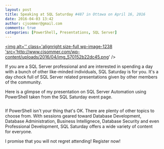 ```yaml
---
layout: post
title: Speaking at SQL Saturday #487 in Ottawa on April 16, 2016
date: 2016-04-03 13:42
author: cjsommer@gmail.com
comments: true
categories: [PowerShell, Presentations, SQL Server]
---
```

<a href="http://www.sqlsaturday.com/487/EventHome.aspx" target="_blank"><img alt='' class='alignright size-full wp-image-1238 'src='http://www.cjsommer.com/wp-content/uploads/2016/04/img_570152b22dc45.png' /></a>

If you are a SQL Server professional and are interested in spending a day with a bunch of other like-minded individuals, SQL Saturday is for you. It's a day chock full of SQL Server related presentations given by other members of the community. 

Here is a glimpse of my presentation on SQL Server Automation using PowerShell taken from the SQL Saturday event page.

<img alt='' class='alignnone size-full wp-image-1240 ' src='http://www.cjsommer.com/wp-content/uploads/2016/04/img_5701531b1ba5d.png' />

If PowerShell isn't your thing that's OK. There are plenty of other topics to choose from. With sessions geared toward Database Development, Database Administration, Business Intellignece, Database Security and even Professional Development, SQL Saturday offers a wide variety of content for everyone. 

I promise that you will not regret attending! Register now! 

<a href="https://www.sqlsaturday.com/487/registernow.aspx" target="_blank"><img alt='' class='alignnone size-full wp-image-1243 ' src='http://www.cjsommer.com/wp-content/uploads/2016/04/img_5701551515e46.png' /></a>
